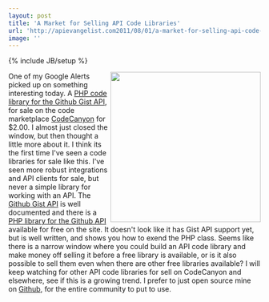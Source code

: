 ```yaml
---
layout: post
title: 'A Market for Selling API Code Libraries'
url: 'http://apievangelist.com2011/08/01/a-market-for-selling-api-code-libraries/'
image: ''
---
```

{% include JB/setup %}
<a title="PHP code library for the Github Gist API" href="http://codecanyon.net/item/gist-api/410684"><img src="http://kinlane-productions.s3.amazonaws.com/php-scripts-codecanon-gist-api.png"  width="300" align="right" /></a>One of my Google Alerts picked up on something interesting today. A <a title="PHP code library for the Github Gist API" href="http://codecanyon.net/item/gist-api/410684">PHP code library for the Github Gist API</a>, for sale on the code marketplace <a title="CodeCanyon" href="http://codecanyon.net/">CodeCanyon</a> for $2.00.
I almost just closed the window, but then thought a little more about it. I think its the first time I've seen a code libraries for sale like this. I've seen more robust integrations and API clients for sale, but never a simple library for working with an API.
The <a title="Github Gist API" href="http://develop.github.com/p/general.html">Github Gist API</a> is well documented and there is a <a title="PHP Library for the Github API" href="https://github.com/ornicar/php-github-api">PHP library for the Github API</a> available for free on the site. It doesn't look like it has Gist API support yet, but is well written, and shows you how to exend the PHP class.
Seems like there is a narrow window where you could build an API code library and make money off selling it before a free library is available, or is it also possible to sell them even when there are other free libraries available?
I will keep watching for other API code libraries for sell on CodeCanyon and elsewhere, see if this is a growing trend. I prefer to just open source mine on <a title="Github" href="http://www.github.com">Github</a>, for the entire community to put to use.
